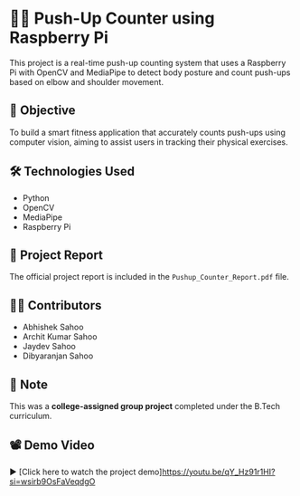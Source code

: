 # 🏋️‍♂️ Push-Up Counter using Raspberry Pi

This project is a real-time push-up counting system that uses a Raspberry Pi with OpenCV and MediaPipe to detect body posture and count push-ups based on elbow and shoulder movement.

## 🎯 Objective
To build a smart fitness application that accurately counts push-ups using computer vision, aiming to assist users in tracking their physical exercises.

## 🛠️ Technologies Used
- Python
- OpenCV
- MediaPipe
- Raspberry Pi

## 📄 Project Report
The official project report is included in the `Pushup_Counter_Report.pdf` file.

## 👨‍💻 Contributors
- Abhishek Sahoo  
- Archit Kumar Sahoo  
- Jaydev Sahoo
- Dibyaranjan Sahoo  

## 📌 Note
This was a **college-assigned group project** completed under the B.Tech curriculum.
## 📽 Demo Video

▶️ [Click here to watch the project demo]https://youtu.be/qY_Hz91r1HI?si=wsirb9OsFaVeqdgO

